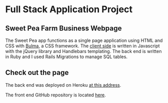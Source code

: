 # Full Stack Application Project

## Sweet Pea Farm Business Webpage

The Sweet Pea app functions as a single page application using HTML and CSS with [Bulma](http://bulma.io/), a CSS framework. The [client side](https://github.com/itbeauregard/sweet-pea-front-end) is written in Javascript with the jQuery library and Handlebars templating. The back end is written in Ruby and I used Rails Migrations to manage SQL tables.

## Check out the page

The back end was deployed on Heroku [at this address](https://sweet-pea-farm.herokuapp.com).

The front end GitHub repository is located [here](https://github.com/itbeauregard/sweet-pea-front-end).
